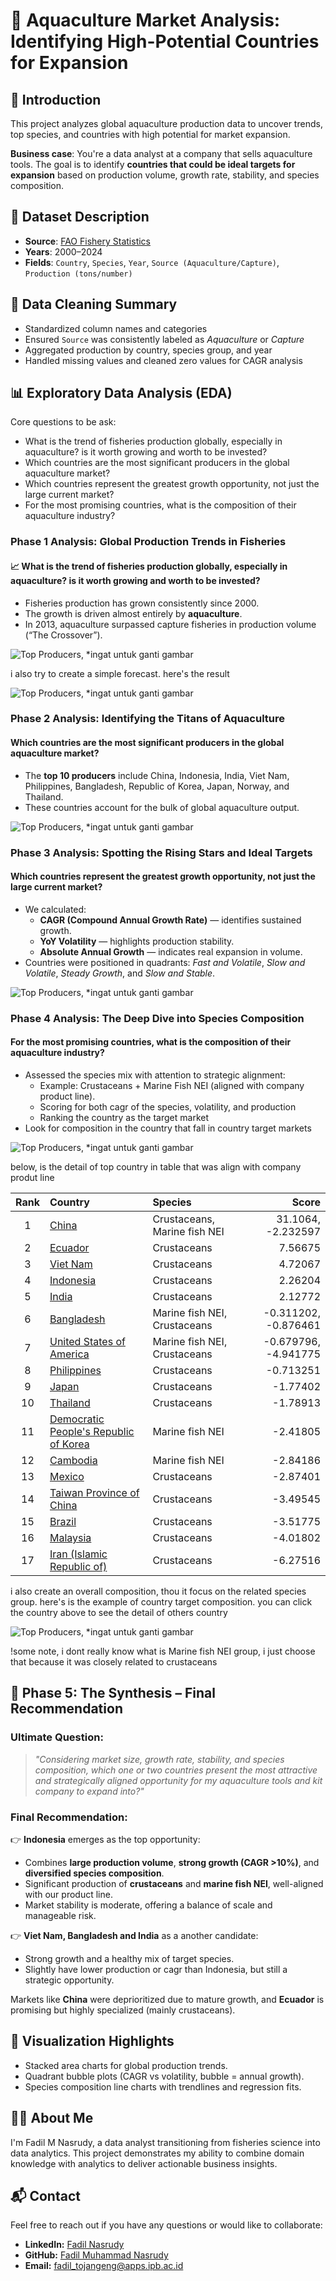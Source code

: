 # 🌊 Aquaculture Market Analysis: Identifying High-Potential Countries for Expansion

## 📖 Introduction
This project analyzes global aquaculture production data to uncover trends, top species, and countries with high potential for market expansion.

**Business case**: You're a data analyst at a company that sells aquaculture tools. The goal is to identify **countries that could be ideal targets for expansion** based on production volume, growth rate, stability, and species composition.

## 📂 Dataset Description
- **Source**: [FAO Fishery Statistics](https://www.fao.org/fishery/statistics-query/en/global_production/global_production_quantity)
- **Years**: 2000–2024
- **Fields**: `Country`, `Species`, `Year`, `Source (Aquaculture/Capture)`, `Production (tons/number)`

## 🧼 Data Cleaning Summary
- Standardized column names and categories
- Ensured `Source` was consistently labeled as *Aquaculture* or *Capture*
- Aggregated production by country, species group, and year
- Handled missing values and cleaned zero values for CAGR analysis

## 📊 Exploratory Data Analysis (EDA)

Core questions to be ask:
- What is the trend of fisheries production globally, especially in aquaculture? is it worth growing and worth to be invested?
- Which countries are the most significant producers in the global aquaculture market?
- Which countries represent the greatest growth opportunity, not just the large current market?
- For the most promising countries, what is the composition of their aquaculture industry?


### Phase 1 Analysis: Global Production Trends in Fisheries
#### 📈 What is the trend of fisheries production globally, especially in aquaculture? is it worth growing and worth to be invested?


- Fisheries production has grown consistently since 2000.
- The growth is driven almost entirely by **aquaculture**.
- In 2013, aquaculture surpassed capture fisheries in production volume (“The Crossover”).

![Top Producers, *ingat untuk ganti gambar](visuals/final/Fisheries_Commodity_Production_Over_Time.png)

i also try to create a simple forecast. here's the result

![Top Producers, *ingat untuk ganti gambar](visuals/final/Forecast_Fisheries_Commodity_Production_Over_Time.png)

### Phase 2 Analysis: Identifying the Titans of Aquaculture
#### Which countries are the most significant producers in the global aquaculture market?

- The **top 10 producers** include China, Indonesia, India, Viet Nam, Philippines, Bangladesh, Republic of Korea, Japan, Norway, and Thailand.
- These countries account for the bulk of global aquaculture output.

![Top Producers, *ingat untuk ganti gambar](visuals/final/Total_Production_of_Top_10_Countries_by_Annual_Average_Production_Past_10_Years_final.png)


### Phase 3 Analysis: Spotting the Rising Stars and Ideal Targets
#### Which countries represent the greatest growth opportunity, not just the large current market?

- We calculated:
  - **CAGR (Compound Annual Growth Rate)** — identifies sustained growth.
  - **YoY Volatility** — highlights production stability.
  - **Absolute Annual Growth** — indicates real expansion in volume.
- Countries were positioned in quadrants: *Fast and Volatile*, *Slow and Volatile*, *Steady Growth*, and *Slow and Stable*.

![Top Producers, *ingat untuk ganti gambar](visuals/final/Aquaculture_Market_Dynamics_CAGR_vs_Volatility_median.png)

### Phase 4 Analysis: The Deep Dive into Species Composition
#### For the most promising countries, what is the composition of their aquaculture industry?

- Assessed the species mix with attention to strategic alignment:
  - Example: Crustaceans + Marine Fish NEI (aligned with company product line).
  - Scoring for both cagr of the species, volatility, and production
  - Ranking the country as the target market
- Look for composition in the country that fall in country target markets

 
![Top Producers, *ingat untuk ganti gambar](visuals/final/Aquaculture_Country_&_Product_Scores.png)


below, is the detail of top country in table that was align with company produt line

| Rank | Country | Species | Score |
|:----:|:--------------------------------------|:-----------------|----------:|
| 1 | [China](visuals/final/phase4/Aquaculture_Production_Trends_China.png) | Crustaceans, Marine fish NEI | 31.1064, -2.232597 |
| 2 | [Ecuador](visuals/final/phase4/Aquaculture_Production_Trends_Ecuador.png) | Crustaceans | 7.56675 |
| 3 | [Viet Nam](visuals/final/phase4/Aquaculture_Production_Trends_Viet_Nam.png) | Crustaceans | 4.72067 |
| 4 | [Indonesia](visuals/final/phase4/Aquaculture_Production_Trends_Indonesia.png) | Crustaceans | 2.26204 |
| 5 | [India](visuals/final/phase4/Aquaculture_Production_Trends_India.png) | Crustaceans | 2.12772 |
| 6 | [Bangladesh](visuals/final/phase4/Aquaculture_Production_Trends_Bangladesh.png) | Marine fish NEI, Crustaceans | -0.311202, -0.876461 |
| 7 | [United States of America](visuals/final/phase4/Aquaculture_Production_Trends_United_States_of_America.png) | Marine fish NEI, Crustaceans | -0.679796, -4.941775 |
| 8 | [Philippines](visuals/final/phase4/Aquaculture_Production_Trends_Philippines.png) | Crustaceans | -0.713251 |
| 9 | [Japan](visuals/final/phase4/Aquaculture_Production_Trends_japan.png) | Crustaceans | -1.77402 |
| 10 | [Thailand](visuals/final/phase4/Aquaculture_Production_Trends_Thailand.png) | Crustaceans | -1.78913 |
| 11 | [Democratic People's Republic of Korea](visuals/final/phase4/Aquaculture_Production_Trends_Democratic_People's_Republic_of_Korea.png) | Marine fish NEI | -2.41805 |
| 12 | [Cambodia](visuals/final/phase4/Aquaculture_Production_Trends_Cambodia.png) | Marine fish NEI | -2.84186 |
| 13 | [Mexico](visuals/final/phase4/Aquaculture_Production_Trends_Mexico.png) | Crustaceans | -2.87401 |
| 14 | [Taiwan Province of China](visuals/final/phase4/Aquaculture_Production_Trends_Taiwan_Province_of_China.png) | Crustaceans | -3.49545 |
| 15 | [Brazil](visuals/final/phase4/Aquaculture_Production_Trends_Brazil.png) | Crustaceans | -3.51775 |
| 16 | [Malaysia](visuals/final/phase4/Aquaculture_Production_Trends_Malaysia.png) | Crustaceans | -4.01802 |
| 17 | [Iran (Islamic Republic of)](visuals/final/phase4/Aquaculture_Production_Trends_Iran_(Islamic_Republic_of).png) | Crustaceans | -6.27516 |

 i also create an overall composition, thou it focus on the related species group. here's is the example of country target composition. you can click the country above to see the detail of others country
 
![Top Producers, *ingat untuk ganti gambar](visuals/final/phase4/Aquaculture_Production_Trends_Indonesia.png)


!some note, i dont really know what is Marine fish NEI group, i just choose that because it was closely related to crustaceans
## 🧠 Phase 5: The Synthesis – Final Recommendation

### Ultimate Question:
> *"Considering market size, growth rate, stability, and species composition, which one or two countries present the most attractive and strategically aligned opportunity for my aquaculture tools and kit company to expand into?"*

### Final Recommendation:
👉 **Indonesia** emerges as the top opportunity:
- Combines **large production volume**, **strong growth (CAGR >10%)**, and **diversified species composition**.
- Significant production of **crustaceans** and **marine fish NEI**, well-aligned with our product line.
- Market stability is moderate, offering a balance of scale and manageable risk.

👉 **Viet Nam, Bangladesh and India** as a another candidate:
- Strong growth and a healthy mix of target species.
- Slightly have lower production or cagr than Indonesia, but still a strategic opportunity.

Markets like **China** were deprioritized due to mature growth, and **Ecuador** is promising but highly specialized (mainly crustaceans).

## 📌 Visualization Highlights
- Stacked area charts for global production trends.
- Quadrant bubble plots (CAGR vs volatility, bubble = annual growth).
- Species composition line charts with trendlines and regression fits.


## 🙋‍♂️ About Me
I'm Fadil M Nasrudy, a data analyst transitioning from fisheries science into data analytics. This project demonstrates my ability to combine domain knowledge with analytics to deliver actionable business insights.


## 📬 Contact
Feel free to reach out if you have any questions or would like to collaborate:

- **LinkedIn:** [Fadil Nasrudy](https://www.linkedin.com/in/nasrudyfm/)
- **GitHub:** [Fadil Muhammad Nasrudy](https://github.com/tojangeng262)
- **Email:** fadil_tojangeng@apps.ipb.ac.id










